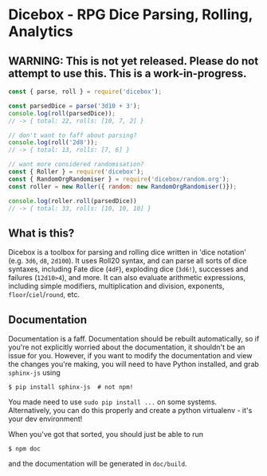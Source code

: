 # Dicebox - RPG Dice Parsing, Rolling, Analytics

## WARNING: This is not yet released.  Please do not attempt to use this.  This is a work-in-progress.

```javascript
const { parse, roll } = require('dicebox');

const parsedDice = parse('3d10 + 3');
console.log(roll(parsedDice));
// -> { total: 22, rolls: [10, 7, 2] }

// don't want to faff about parsing?
console.log(roll('2d8'));
// -> { total: 13, rolls: [7, 6] }

// want more considered randomisation?
const { Roller } = require('dicebox');
const { RandomOrgRandomiser } = require('dicebox/random.org');
const roller = new Roller({ random: new RandomOrgRandomiser()});

console.log(roller.roll(parsedDice))
// -> { total: 33, rolls: [10, 10, 10] }
```

## What is this?

Dicebox is a toolbox for parsing and rolling dice written in 'dice notation' (e.g. `3d6`, `d8`, `2d100`).  It uses Roll20 syntax, and can parse all sorts of dice syntaxes, including Fate dice (`4dF`), exploding dice (`3d6!`), successes and failures (`12d10>4`), and more.  It can also evaluate arithmetic expressions, including simple modifiers, multiplication and division, exponents, `floor`/`ciel`/`round`, etc.

## Documentation

Documentation is a faff.  Documentation should be rebuilt automatically, so if you're not explicitly worried about the documentation, it shouldn't be an issue for you.  However, if you want to modify the documentation and view the changes you're making, you will need to have Python installed, and grab `sphinx-js` using

    $ pip install sphinx-js  # not npm!

You made need to use `sudo pip install ...` on some systems.  Alternatively, you can do this properly and create a python virtualenv - it's your dev environment!

When you've got that sorted, you should just be able to run 

    $ npm doc

and the documentation will be generated in `doc/build`.
